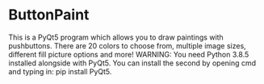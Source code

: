 # ButtonPaint
This is a PyQt5 program which allows you to draw paintings with pushbuttons. There are 20 colors to choose from, multiple image sizes, different fill picture options and more! WARNING: You need Python 3.8.5 installed alongside with PyQt5. You can install the second by opening cmd and typing in: pip install PyQt5.
